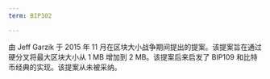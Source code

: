```yaml
---
term: BIP102

---
```

由 Jeff Garzik 于 2015 年 11 月在区块大小战争期间提出的提案。该提案旨在通过硬分叉将最大区块大小从 1 MB 增加到 2 MB。该提案后来启发了 BIP109 和比特币经典的实现。该提案从未被采纳。